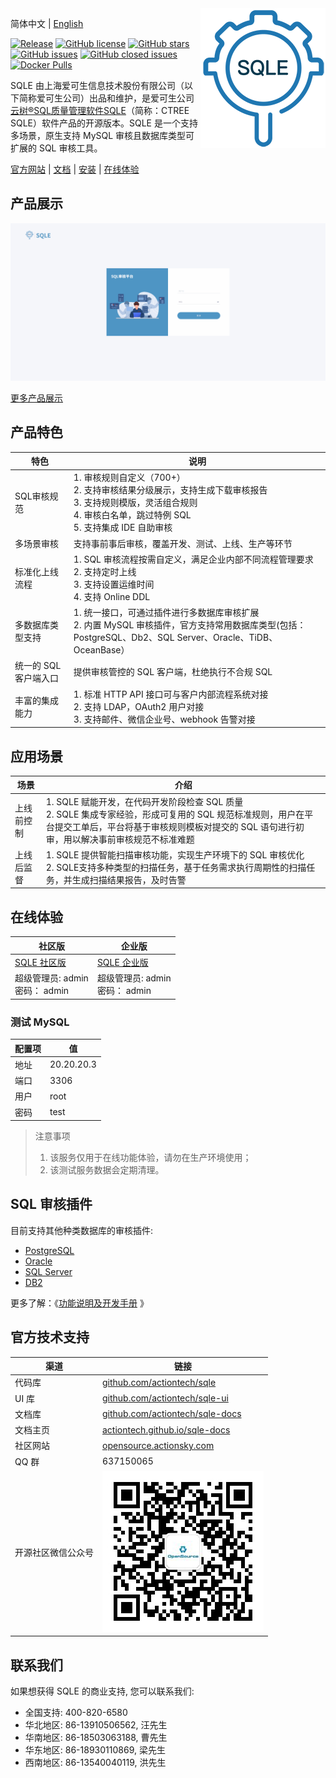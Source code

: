 <img align="right" src="./SQLE_logo.png">

简体中文 | [English](./README_en.md)

[![Release](https://img.shields.io/github/release/actiontech/sqle.svg?style=flat-square)](https://github.com/actiontech/sqle/releases)
[![GitHub license](https://img.shields.io/github/license/actiontech/sqle.svg)](https://github.com/actiontech/sqle/blob/main/LICENSE)
[![GitHub stars](https://img.shields.io/github/stars/actiontech/sqle.svg)](https://github.com/actiontech/sqle/stargazers)
[![GitHub issues](https://img.shields.io/github/issues/actiontech/sqle.svg)](https://github.com/actiontech/sqle/issues)
[![GitHub closed issues](https://img.shields.io/github/issues-closed-raw/actiontech/sqle.svg)](https://github.com/actiontech/sqle/issues?q=is%3Aissue+is%3Aclosed)
[![Docker Pulls](https://img.shields.io/docker/pulls/actiontech/sqle-ce.svg)](https://hub.docker.com/r/actiontech/sqle-ce)

SQLE 由上海爱可生信息技术股份有限公司（以下简称爱可生公司）出品和维护，是爱可生公司[云树®SQL质量管理软件SQLE](https://www.actionsky.com/sqle)（简称：CTREE SQLE）软件产品的开源版本。SQLE 是一个支持多场景，原生支持 MySQL 审核且数据库类型可扩展的 SQL 审核工具。

[官方网站](https://opensource.actionsky.com/sqle/) | [文档](https://actiontech.github.io/sqle-docs/docs/intro/) | [安装](https://actiontech.github.io/sqle-docs/docs/deploy-manual/intro) | [在线体验](https://actiontech.github.io/sqle-docs/docs/online-demo)

## 产品展示
![product_show](./SQLE_product_show.gif)

[更多产品展示](https://actiontech.github.io/sqle-docs-cn/0.overview/2_product_show.html)

## 产品特色

|特色|说明|
|--|--|
|SQL审核规范 |1. 审核规则自定义（700+）<br/>2. 支持审核结果分级展示，支持生成下载审核报告<br/>3. 支持规则模版，灵活组合规则<br/>4. 审核白名单，跳过特例 SQL<br/>5. 支持集成 IDE 自助审核<br/> |
| 多场景审核 | 支持事前事后审核，覆盖开发、测试、上线、生产等环节
| 标准化上线流程 | 1. SQL 审核流程按需自定义，满足企业内部不同流程管理要求<br/>2. 支持定时上线<br/>3. 支持设置运维时间<br/>4. 支持 Online DDL |
| 多数据库类型支持 | 1. 统一接口，可通过插件进行多数据库审核扩展<br/> 2. 内置 MySQL 审核插件，官方支持常用数据库类型(包括：PostgreSQL、Db2、SQL Server、Oracle、TiDB、OceanBase） |
| 统一的 SQL 客户端入口 | 提供审核管控的 SQL 客户端，杜绝执行不合规 SQL|
| 丰富的集成能力 | 1. 标准 HTTP API 接口可与客户内部流程系统对接<br/> 2. 支持 LDAP，OAuth2 用户对接<br/> 3. 支持邮件、微信企业号、webhook 告警对接 |

## 应用场景
|场景|介绍|
| --- | --- |
| 上线前控制 | 1. SQLE 赋能开发，在代码开发阶段检查 SQL 质量<br/> 2. SQLE 集成专家经验，形成可复用的 SQL 规范标准规则，用户在平台提交工单后，平台将基于审核规则模板对提交的 SQL 语句进行初审，用以解决事前审核规范不标准难题|
|上线后监督| 1. SQLE 提供智能扫描审核功能，实现生产环境下的 SQL 审核优化 <br/> 2. SQLE支持多种类型的扫描任务，基于任务需求执行周期性的扫描任务，并生成扫描结果报告，及时告警|

## 在线体验

| 社区版 | 企业版 |
| --- | --- |
| [SQLE 社区版](http://demo.sqle.actionsky.com/) | [SQLE 企业版](http://demo.sqle.actionsky.com:8889/) |
| 超级管理员: admin <br/> 密码： admin | 超级管理员: admin <br/> 密码： admin | 

### 测试 MySQL
|配置项|值|
|---|---|
| 地址 | 20.20.20.3 |
| 端口 | 3306 |
| 用户 | root |
| 密码 | test 

> 注意事项
> 1. 该服务仅用于在线功能体验，请勿在生产环境使用；
> 2. 该测试服务数据会定期清理。

## SQL 审核插件
目前支持其他种类数据库的审核插件:
* [PostgreSQL](https://github.com/actiontech/sqle-pg-plugin)
* [Oracle](https://github.com/actiontech/sqle-oracle-plugin)
* [SQL Server](https://github.com/actiontech/sqle-ms-plugin)
* [DB2](https://github.com/actiontech/sqle-db2-plugin)

更多了解：《[功能说明及开发手册](https://actiontech.github.io/sqle-docs/docs/dev-manual/plugins/intro) 》

## 官方技术支持

|渠道 | 链接 |
| -- | -- |
| 代码库 | [github.com/actiontech/sqle](https://github.com/actiontech/sqle) |
| UI 库 | [github.com/actiontech/sqle-ui](https://github.com/actiontech/sqle-ui) |
| 文档库 | [github.com/actiontech/sqle-docs](https://github.com/actiontech/sqle-docs) |
| 文档主页 | [actiontech.github.io/sqle-docs](https://actiontech.github.io/sqle-docs/) |
| 社区网站 | [opensource.actionsky.com](https://opensource.actionsky.com) |
| QQ 群 | 637150065 |
| 开源社区微信公众号 | ![QR_code](./QR_code.png) |


## 联系我们
如果想获得 SQLE 的商业支持, 您可以联系我们:
* 全国支持: 400-820-6580
* 华北地区: 86-13910506562, 汪先生
* 华南地区: 86-18503063188, 曹先生
* 华东地区: 86-18930110869, 梁先生
* 西南地区: 86-13540040119, 洪先生
